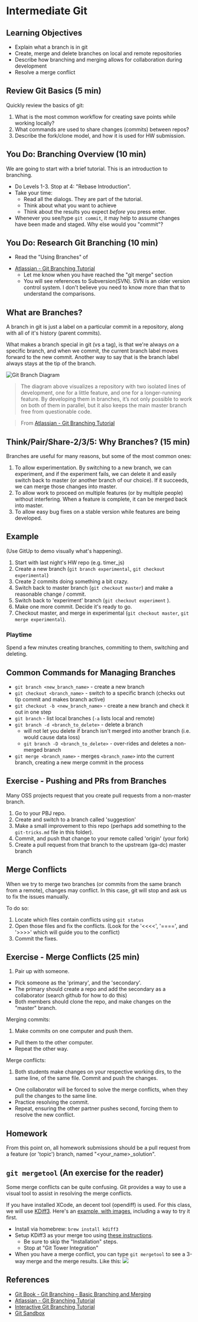 # Intermediate Git

## Learning Objectives

- Explain what a branch is in git
- Create, merge and delete branches on local and remote repositories
- Describe how branching and merging allows for collaboration during development
- Resolve a merge conflict


## Review Git Basics (5 min)

Quickly review the basics of git:

1. What is the most common workflow for creating save points while working
locally?
2. What commands are used to share changes (commits) between repos?
3. Describe the fork/clone model, and how it is used for HW submission.

## You Do: Branching Overview (10 min)

We are going to start with a brief tutorial.  This is an introduction to branching.

- Do Levels 1-3.  Stop at 4: "Rebase Introduction".
- Take your time:
  - Read all the dialogs.  They are part of the tutorial.
  - Think about what you want to achieve
  - Think about the results you expect *before* you press enter.
- Whenever you see/type `git commit`, it may help to assume changes have been made and staged.  Why else would you "commit"?

## You Do: Research Git Branching (10 min)

- Read the "Using Branches" of
* [Atlassian - Git Branching Tutorial](https://www.atlassian.com/git/tutorials/using-branches)
  - Let me know when you have reached the "git merge" section
  - You will see references to Subversion(SVN).  SVN is an older version control system.  I don't believe you need to know more than that to understand the comparisons.

## What are Branches?

A branch in git is just a label on a  particular commit in a repository, along
with all of it's history (parent commits).

What makes a branch special in git (vs a tag), is that we're always *on* a
specific branch, and when we commit, the current branch label moves forward to
the new commit. Another way to say that is the branch label always stays at the
tip of the branch.

![Git Branch Diagram](https://www.atlassian.com/git/images/tutorials/collaborating/using-branches/01.svg)
> The diagram above visualizes a repository with two isolated lines of development, one for a little feature, and one for a longer-running feature. By developing them in branches, it’s not only possible to work on both of them in parallel, but it also keeps the main master branch free from questionable code.

> From [Atlassian - Git Branching Tutorial](https://www.atlassian.com/git/tutorials/using-branches/git-branch)

## Think/Pair/Share-2/3/5: Why Branches?  (15 min)

Branches are useful for many reasons, but some of the most common ones:

1. To allow experimentation. By switching to a new branch, we can experiment,
and if the experiment fails, we can delete it and easily switch back to master
(or another branch of our choice). If it succeeds, we can merge those changes
into master.
2. To allow work to proceed on multiple features (or by multiple people) without
interfering. When a feature is complete, it can be merged back into master.
3. To allow easy bug fixes on a stable version while features are being developed.


## Example

(Use GitUp to demo visually what's happening).

1. Start with last night's HW repo (e.g. timer_js)
2. Create a new branch (`git branch experimental`, `git checkout experimental`)
3. Create 2 commits doing something a bit crazy.
4. Switch back to master branch (`git checkout master`) and make a reasonable change / commit.
5. Switch back to 'experiment' branch (`git checkout experiment` ).
6. Make one more commit. Decide it's ready to go.
7. Checkout master, and merge in experimental (`git checkout master`, `git merge experimental`).

### Playtime

Spend a few minutes creating branches, commiting to them, switching and deleting.

## Common Commands for Managing Branches

* `git branch <new_branch_name>` - create a new branch
* `git checkout <branch_name>` - switch to a specific branch (checks out tip commit and makes branch active)
* `git checkout -b <new_branch_name>` - create a new branch and check it out in one step
* `git branch` - list local branches (`-a` lists local and remote)
* `git branch -d <branch_to_delete>` - delete a branch
  * will not let you delete if branch isn't merged into another branch (i.e. would cause data loss)
  * `git branch -D <branch_to_delete>` - over-rides and deletes a non-merged branch
* `git merge <branch_name>` - merges `<branch_name>` into the current branch, creating a new merge commit in the process


## Exercise - Pushing and PRs from Branches

Many OSS projects request that you create pull requests from a non-master branch.

1. Go to your PBJ repo.
2. Create and switch to a branch called 'suggestion'
3. Make a small improvement to this repo (perhaps add something to the `git-tricks.md` file in this folder).
4. Commit, and push that change to your remote called 'origin' (your fork)
5. Create a pull request from that branch to the upstream (ga-dc) master branch

## Merge Conflicts

When we try to merge two branches (or commits from the same branch from a remote), changes may conflict. In this case, git will stop and ask us to fix the issues manually.

To do so:

1. Locate which files contain conflicts using `git status`
2. Open those files and fix the conflicts. (Look for the '<<<<', '====', and '>>>>' which will guide you to the conflict)
3. Commit the fixes.


## Exercise - Merge Conflicts (25 min)

1. Pair up with someone.
- Pick someone as the 'primary', and the 'secondary'.
- The primary should create a repo and add the secondary as a collaborator (search github for how to do this)
- Both members should clone the repo, and make changes on the "master" branch.

Merging commits:

1. Make commits on one computer and push them.
- Pull them to the other computer.
- Repeat the other way.

Merge conflicts:

1. Both students make changes on your respective working dirs, to the same line, of the same file.  Commit and push the changes.
- One collaborator will be forced to solve the merge conflicts, when they pull the changes to the same line.
- Practice resolving the commit.
- Repeat, ensuring the other partner pushes second, forcing them to resolve the new conflict.

## Homework

From this point on, all homework submissions should be a pull request from a feature (or 'topic') branch, named "<your_name>_solution".


## `git mergetool` (An exercise for the reader)

Some merge conflicts can be quite confusing.  Git provides a way to use a visual tool to assist in resolving the merge conflicts.

If you have installed XCode, an decent tool (opendiff) is used.  For this class, we will use [KDiff3](http://kdiff3.sourceforge.net/).  Here's an [example, with images](http://www.gitguys.com/topics/merging-with-a-gui#Merging_with_kdiff3), including a way to try it first.

- Install via homebrew: `brew install kdiff3`
- Setup KDiff3 as your merge too using [these instructions](http://naleid.com/blog/2012/01/12/how-to-use-kdiff3-as-a-3-way-merge-tool-with-mercurial-git-and-tower-app).  
  - Be sure to skip the "Installation" steps.
  - Stop at "Git Tower Integration"
- When you have a merge conflict, you can type `git mergetool` to see a 3-way merge and the merge results.  Like this: ![](http://naleid.com/images/2012/01/kdiff3_merge_window_fixed.png)


## References

* [Git Book - Git Branching - Basic Branching and Merging](https://git-scm.com/book/en/v2/Git-Branching-Basic-Branching-and-Merging)
* [Atlassian - Git Branching Tutorial](https://www.atlassian.com/git/tutorials/using-branches)
* [Interactive Git Branching Tutorial](http://pcottle.github.io/learnGitBranching/)
* [Git Sandbox](http://pcottle.github.io/learnGitBranching/?NODEMO)
